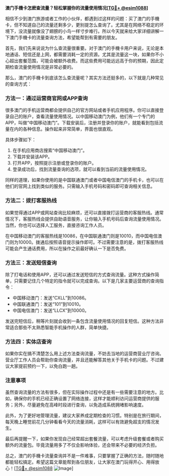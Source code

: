 **澳门手機卡怎麽查流量？轻松掌握你的流量使用情况[[TG💪+ @esim1088](https://t.me/s/esim1088)]**

相信不少到澳门旅游或者工作的小伙伴，都遇到过这样的问题：买了澳门的手機卡，但不知道自己的流量还剩多少，更别提怎么查询了。尤其是在网络不稳定的环境下，没流量就像没了翅膀的小鸟一样寸步难行。所以今天就来给大家详细讲解一下澳门手機卡的流量查询方法，希望能帮到有需要的朋友。

首先，我们先来说说为什么查流量很重要。对于澳门的手機卡用户来说，无论是本地通话、短信还是上网，都需要消耗一定的资源。尤其是流量这一块，如果你不小心超出套餐范围，可能会被额外收费。而这些费用可能远远高于你的预期，因此定期检查流量使用情况是非常必要的。

那么，澳门的手機卡到底该怎么查流量呢？其实方法还挺多的，以下就是几种常见的查询方式：

### 方法一：通过运营商官网或APP查询

很多澳门的手机运营商都会提供自己的官方网站或者手机应用程序。你可以直接登录自己的账户，查看流量使用情况。以中国移动澳门为例，他们有一个专门的APP，叫做“中国移动澳门”。下载安装后，注册并登录你的账户，就能看到包括流量在内的各种信息。操作起来非常简单，界面也很直观。

具体步骤如下：
1. 在手机应用商店搜索“中国移动澳门”。
2. 下载并安装该APP。
3. 打开APP，按照提示注册或登录你的账户。
4. 登录成功后，找到流量查询的选项，就可以看到当前的流量使用情况。

同样的道理，如果你使用的是中国联通澳门或者中国电信澳门的手机卡，也可以在他们的官网上找到类似的服务。只需输入手机号码和密码即可查询相关信息。

### 方法二：拨打客服热线

如果觉得通过APP或网站查询比较麻烦，还可以直接拨打运营商的客服热线。通常情况下，客服热线会提供自助语音服务，让你输入手机号码后查询流量使用情况。当然，你也可以选择人工服务，直接咨询工作人员。

在中国移动澳门的客服热线是10086，在中国联通澳门则是10010，而中国电信澳门则为10000。拨通后按照语音提示操作即可。不过需要注意的是，拨打客服热线可能会产生通话费用，所以在操作之前最好确认一下是否免费。

### 方法三：发送短信查询

除了打电话和使用APP，还可以通过发送短信的方式查询流量。这种方式操作简单，只需要记住几个特定的指令就可以完成查询。以下是几家主要运营商的查询指令：

- 中国移动澳门：发送“CXLL”到10086。
- 中国联通澳门：发送“101”到10010。
- 中国电信澳门：发送“LLCX”到10000。

发送完短信后，稍等片刻就会收到一条包含流量使用情况的回复短信。这种方法非常适合那些不太熟悉智能手机操作的人群，简单快捷。

### 方法四：实体店查询

如果你实在搞不清楚怎么用上述方法查询流量，不妨去当地的运营商营业厅咨询。营业厅工作人员会帮助你查询流量，并且还能解答其他关于手机卡的问题。不过建议大家提前预约一下，以免白跑一趟。

### 注意事项

虽然查询流量的方法有很多，但在实际操作过程中还是有一些需要注意的地方。比如，确保你的手机已经正确设置了网络连接，这样才能顺利访问运营商提供的服务；另外，尽量避免在高峰时段进行查询，以免造成系统拥堵影响速度。

此外，为了更好地管理流量，建议大家养成定期检查的习惯。特别是在旅行期间，每天晚上睡觉前花几分钟看看今天的流量消耗，这样可以有效避免超支的情况发生。

最后再提醒一下，如果你发现自己经常超出套餐流量，可以考虑升级套餐或者购买额外的流量包。毕竟流量用多了不仅会影响体验，还会带来不必要的经济负担。

总之，澳门的手機卡流量查询并不是一件难事，只要掌握了正确的方法，随时随地都能轻松搞定。希望这篇文章能帮到各位朋友，让大家在澳门玩得开心、用得放心！[[TG💪+ @esim1088](https://t.me/s/esim1088) ![Image](https://i.postimg.cc/4NQfJmqS/Snipaste-2025-05-13-00-14-12.png)]
